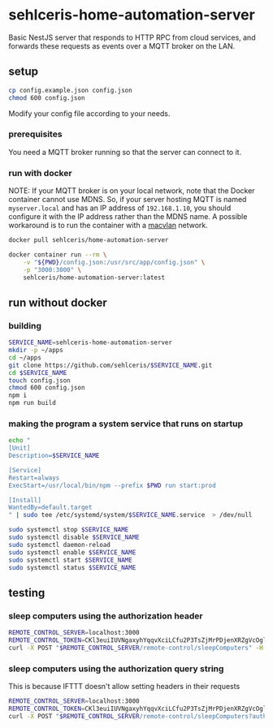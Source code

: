 # sehlceris-home-automation-server

Basic NestJS server that responds to HTTP RPC from cloud services, and forwards these requests as events over a MQTT broker on the LAN.

## setup

```bash
cp config.example.json config.json
chmod 600 config.json
```

Modify your config file according to your needs.

### prerequisites

You need a MQTT broker running so that the server can connect to it.

### run with docker

NOTE: If your MQTT broker is on your local network, note that the Docker container cannot use MDNS.
So, if your server hosting MQTT is named `myserver.local` and has an IP address of `192.168.1.10`, you should configure it with the IP address rather than the MDNS name.
A possible workaround is to run the container with a [macvlan](https://docs.docker.com/network/macvlan/) network.

```bash
docker pull sehlceris/home-automation-server

docker container run --rm \
    -v "${PWD}/config.json:/usr/src/app/config.json" \
    -p "3000:3000" \
    sehlceris/home-automation-server:latest
```

## run without docker

### building

```bash
SERVICE_NAME=sehlceris-home-automation-server
mkdir -p ~/apps
cd ~/apps
git clone https://github.com/sehlceris/$SERVICE_NAME.git
cd $SERVICE_NAME
touch config.json
chmod 600 config.json
npm i
npm run build
```

### making the program a system service that runs on startup

```bash
echo "
[Unit]
Description=$SERVICE_NAME

[Service]
Restart=always
ExecStart=/usr/local/bin/npm --prefix $PWD run start:prod

[Install]
WantedBy=default.target
" | sudo tee /etc/systemd/system/$SERVICE_NAME.service  > /dev/null

sudo systemctl stop $SERVICE_NAME
sudo systemctl disable $SERVICE_NAME
sudo systemctl daemon-reload
sudo systemctl enable $SERVICE_NAME
sudo systemctl start $SERVICE_NAME
sudo systemctl status $SERVICE_NAME
```

## testing

### sleep computers using the authorization header

```bash
REMOTE_CONTROL_SERVER=localhost:3000
REMOTE_CONTROL_TOKEN=CKl3euiIUVNgaxyhYqqvXciLCfu2P3TsZjMrPDjenXRZgVcOglA9BpuI0OlGZJ4wFRy8KtqzihzRrQNeslSHTA
curl -X POST "$REMOTE_CONTROL_SERVER/remote-control/sleepComputers" -H "Authorization: Bearer $REMOTE_CONTROL_TOKEN"
```

### sleep computers using the authorization query string

This is because IFTTT doesn't allow setting headers in their requests

```bash
REMOTE_CONTROL_SERVER=localhost:3000
REMOTE_CONTROL_TOKEN=CKl3euiIUVNgaxyhYqqvXciLCfu2P3TsZjMrPDjenXRZgVcOglA9BpuI0OlGZJ4wFRy8KtqzihzRrQNeslSHTA
curl -X POST "$REMOTE_CONTROL_SERVER/remote-control/sleepComputers?authorization=$REMOTE_CONTROL_TOKEN"
```
